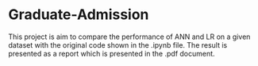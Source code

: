 # Graduate-Admission
This project is aim to compare the performance of ANN and LR on a given dataset with the original code shown in the .ipynb file. The result is presented as a report which is presented in the .pdf document. 
